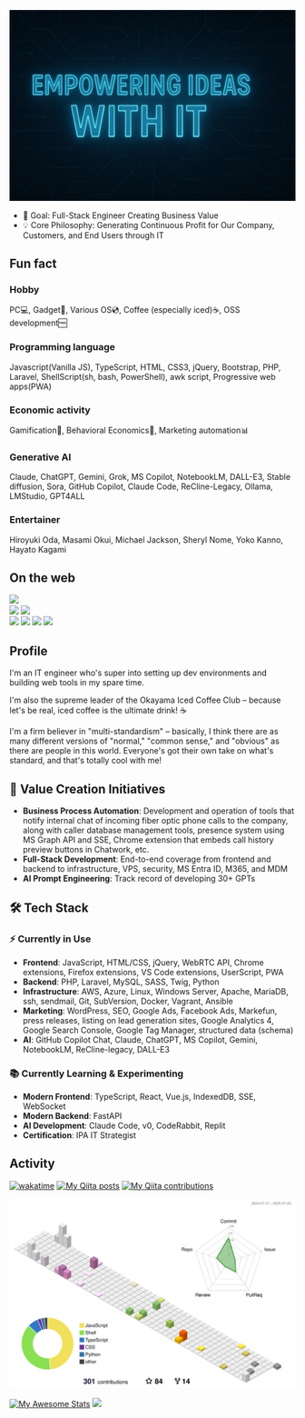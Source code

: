 <link rel="preconnect" href="https://fonts.googleapis.com">
<link rel="preconnect" href="https://fonts.gstatic.com" crossorigin>
<link href="https://fonts.googleapis.com/css2?family=Lato&display=swap" rel="stylesheet">

<p align="center">
    <img src="img/file_00000000a50461f89b37e37cbbaed97a.png" style="width:600px">
</p>

- 🎯 Goal: Full-Stack Engineer Creating Business Value
- 💡 Core Philosophy: Generating Continuous Profit for Our Company, Customers, and End Users through IT

## Fun fact
### Hobby
PC💻, Gadget📱, Various OS💿, Coffee (especially iced)☕, OSS development🆓

### Programming language
Javascript(Vanilla JS), TypeScript, HTML, CSS3, jQuery, Bootstrap, PHP, Laravel, ShellScript(sh, bash, PowerShell), awk script, Progressive web apps(PWA) 

### Economic activity
Gamification👾, Behavioral Economics🚶, Marketing automation📊

### Generative AI
Claude, ChatGPT, Gemini, Grok, MS Copilot, NotebookLM, DALL-E3, Stable diffusion, Sora, GitHub Copilot, Claude Code, ReCline-Legacy, Ollama, LMStudio, GPT4ALL

### Entertainer
Hiroyuki Oda, Masami Okui, Michael Jackson, Sheryl Nome, Yoko Kanno, Hayato Kagami

## On the web

[![](https://img.shields.io/badge/-@hidao80-181717.svg?logo=github&style=plastic)](https://github.com/hidao80/)  
[![](https://img.shields.io/badge/-@hidao@freakmix.com-A1CA03?style=flat&logo=misskey&logoColor=white)](https://freakmix.com/@hidao) 
[![](https://img.shields.io/badge/-@hidao@social.vivaldi.net-3088D4.svg?logo=mastodon&style=plastic)](https://social.vivaldi.net/@hidao)  
[![](https://img.shields.io/badge/-@hidao80-0A0A0A?style=flat&logo=devdotto&logoColor=white)](https://dev.to/hidao80) 
[![](https://img.shields.io/badge/-@hidao80-3EA8FF?style=flat&logo=zenn&logoColor=white)](https://zenn.dev/hidao) 
[![](https://img.shields.io/badge/-@hidao-55C500.svg?logo=qiita&style=plastic)](https://qiita.com/hidao) 
[![](https://img.shields.io/badge/-@hidao80-339966.svg?logo=speakerdeck&style=plastic)](https://speakerdeck.com/hidao80)  

## Profile

I'm an IT engineer who's super into setting up dev environments and building web tools in my spare time. 

I'm also the supreme leader of the Okayama Iced Coffee Club – because let's be real, iced coffee is the ultimate drink! ☕️

I'm a firm believer in "multi-standardism" – basically, I think there are as many different versions of "normal," "common sense," and "obvious" as there are people in this world. Everyone's got their own take on what's standard, and that's totally cool with me!

## 🚀 Value Creation Initiatives
- **Business Process Automation**: Development and operation of tools that notify internal chat of incoming fiber optic phone calls to the company, along with caller database management tools, presence system using MS Graph API and SSE, Chrome extension that embeds call history preview buttons in Chatwork, etc.
- **Full-Stack Development**: End-to-end coverage from frontend and backend to infrastructure, VPS, security, MS Entra ID, M365, and MDM
- **AI Prompt Engineering**: Track record of developing 30+ GPTs

## 🛠️ Tech Stack
### ⚡️ Currently in Use
- **Frontend**: JavaScript, HTML/CSS, jQuery, WebRTC API, Chrome extensions, Firefox extensions, VS Code extensions, UserScript, PWA
- **Backend**: PHP, Laravel, MySQL, SASS, Twig, Python
- **Infrastructure**: AWS, Azure, Linux, Windows Server, Apache, MariaDB, ssh, sendmail, Git, SubVersion, Docker, Vagrant, Ansible
- **Marketing**: WordPress, SEO, Google Ads, Facebook Ads, Markefun, press releases, listing on lead generation sites, Google Analytics 4, Google Search Console, Google Tag Manager, structured data (schema)
- **AI**: GitHub Copilot Chat, Claude, ChatGPT, MS Copilot, Gemini, NotebookLM, ReCline-legacy, DALL-E3

### 📚️ Currently Learning & Experimenting
- **Modern Frontend**: TypeScript, React, Vue.js, IndexedDB, SSE, WebSocket
- **Modern Backend**: FastAPI
- **AI Development**: Claude Code, v0, CodeRabbit, Replit
- **Certification**: IPA IT Strategist

## Activity

[![wakatime](https://wakatime.com/badge/user/5ceb0e0c-cd5a-4f41-96f9-54eaef1b8d9a.svg)](https://wakatime.com/@5ceb0e0c-cd5a-4f41-96f9-54eaef1b8d9a)
[![My Qiita posts](https://qiita-badge.apiapi.app/s/hidao/posts.svg)](http://qiita.com/hidao)
[![My Qiita contributions](https://qiita-badge.apiapi.app/s/hidao/contributions.svg)](http://qiita.com/hidao)

<!-- ![GitHub Stats](https://github-readme-stats.vercel.app/api?username=hidao80&count_private=true&show_icons=true) -->
<!-- ![Top Languages](https://github-readme-stats.vercel.app/api/top-langs/?username=hidao80&layout=compact)   -->
<!-- ![wakatime use Languages](https://wakatime.com/share/@hidao80/fafecef2-9bd8-4a6a-a604-9276201fddf0.png) -->
![](./profile-3d-contrib/profile-south-season-animate.svg)

[![My Awesome Stats](https://awesome-github-stats.azurewebsites.net/user-stats/hidao80?cardType=level&preferLogin=false)](https://git.io/awesome-stats-card)
![](https://raw.githubusercontent.com/hidao80/github-stats/master/generated/languages.svg)

